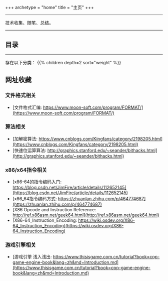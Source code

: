 +++
archetype = "home"
title = "主页"
+++

---

技术收集、随笔、总结。

---

## 目录
---
存在以下分类：
{{% children depth=2 sort="weight" %}}


## 网址收藏

### 文件格式相关
* [文件格式汇编: https://www.moon-soft.com/program/FORMAT/](https://www.moon-soft.com/program/FORMAT/)

### 算法相关
* [加解密算法: https://www.cnblogs.com/Kingfans/category/2198205.html](https://www.cnblogs.com/Kingfans/category/2198205.html)
* [快速位运算算法: http://graphics.stanford.edu/~seander/bithacks.html](http://graphics.stanford.edu/~seander/bithacks.html)

### x86/x64指令相关
* [x86-64的指令编码入门: https://blog.csdn.net/JimFire/article/details/112652145](https://blog.csdn.net/JimFire/article/details/112652145)
* [x86_64指令编码方式: https://zhuanlan.zhihu.com/p/464774687](https://zhuanlan.zhihu.com/p/464774687)
* [X86 Opcode and Instruction Reference: http://ref.x86asm.net/geek64.html](http://ref.x86asm.net/geek64.html)
* [X86-64_Instruction_Encoding: https://wiki.osdev.org/X86-64_Instruction_Encoding](https://wiki.osdev.org/X86-64_Instruction_Encoding)

### 游戏引擎相关
* [游戏引擎 浅入浅出: https://www.thisisgame.com.cn/tutorial?book=cpp-game-engine-book&lang=zh&md=Introduction.md](https://www.thisisgame.com.cn/tutorial?book=cpp-game-engine-book&lang=zh&md=Introduction.md)